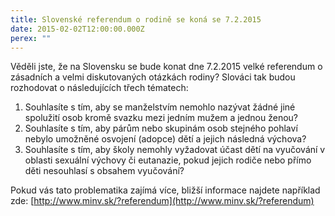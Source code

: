 ```yaml
---
title: Slovenské referendum o rodině se koná se 7.2.2015
date: 2015-02-02T12:00:00.000Z
perex: ""
---
```




Věděli jste, že na Slovensku se bude konat dne 7.2.2015 velké referendum o zásadních a velmi diskutovaných otázkách rodiny? Slováci tak budou rozhodovat o následujících třech tématech:


1. Souhlasíte s tím, aby se manželstvím nemohlo nazývat žádné jiné spolužití osob kromě svazku mezi jedním mužem a jednou ženou?
1. Souhlasíte s tím, aby párům nebo skupinám osob stejného pohlaví nebylo umožněné osvojení (adopce) dětí a jejich následná výchova?
1. Souhlasíte s tím, aby školy nemohly vyžadovat účast dětí na vyučování v oblasti sexuální výchovy či eutanazie, pokud jejich rodiče nebo přímo děti nesouhlasí s obsahem vyučování?

Pokud vás tato problematika zajímá více, bližší informace najdete například zde: [http://www.minv.sk/?referendum](http://www.minv.sk/?referendum) 


